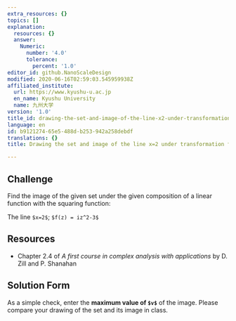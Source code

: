 ```yaml
---
extra_resources: {}
topics: []
explanation:
  resources: {}
  answer:
    Numeric:
      number: '4.0'
      tolerance:
        percent: '1.0'
editor_id: github.NanoScaleDesign
modified: 2020-06-16T02:59:03.545959938Z
affiliated_institute:
  url: https://www.kyushu-u.ac.jp
  en_name: Kyushu University
  name: 九州大学
version: '1.0'
title_id: drawing-the-set-and-image-of-the-line-x2-under-transformation-fz-iz2-3
language: en
id: b9121274-65e5-488d-b253-942a258debdf
translations: {}
title: Drawing the set and image of the line x=2 under transformation f(z) = iz^2-3

---
```


## Challenge

Find the image of the given set under the given composition of a linear function with the squaring function:

The line `$x=2$`; `$f(z) = iz^2-3$`
    

## Resources
    
- Chapter 2.4 of *A first course in complex analysis with applications* by D. Zill and P. Shanahan


## Solution Form
As a simple check, enter the **maximum value of `$v$`** of the image.
Please compare your drawing of the set and its image in class.

